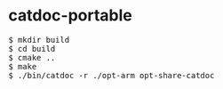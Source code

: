 catdoc-portable
===============
<pre>
$ mkdir build
$ cd build
$ cmake ..
$ make
$ ./bin/catdoc -r ./opt-arm_opt-share-catdoc
</pre>
